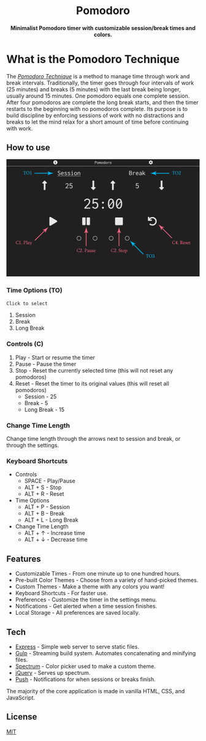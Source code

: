 <h1 align="center">Pomodoro</h1>

<h4 align="center">Minimalist Pomodoro timer with customizable session/break times and colors.</h4>

# What is the Pomodoro Technique

The [*Pomodoro Technique*](https://en.wikipedia.org/wiki/Pomodoro_Technique) is a method to manage time through work and break intervals. Traditionally, the timer goes through four intervals of work (25 minutes) and breaks (5 minutes) with the last break being longer, usually around 15 minutes. One pomodoro equals one complete session. After four pomodoros are complete the long break starts, and then the timer restarts to the beginning with no pomodoros complete. Its purpose is to build discipline by enforcing sessions of work with no distractions and breaks to let the mind relax for a short amount of time before continuing with work.

## How to use

![Pomodoro Guide](docs/pomodoro-guide.png)

### Time Options (TO)

    Click to select
  
1. Session
2. Break
3. Long Break

### Controls (C)

1. Play - Start or resume the timer
2. Pause - Pause the timer
3. Stop - Reset the currently selected time (this will not reset any pomodoros)
4. Reset - Reset the timer to its original values (this will reset all pomodoros)
    * Session - 25
    * Break - 5
    * Long Break - 15

### Change Time Length

Change time length through the arrows next to session and break, or through the settings.

### Keyboard Shortcuts

* Controls
  * SPACE - Play/Pause
  * ALT + S - Stop
  * ALT + R - Reset
* Time Options
  * ALT + P - Session
  * ALT + B - Break
  * ALT + L - Long Break
* Change Time Length
  * ALT + ↑ - Increase time
  * ALT + ↓ - Decrease time

## Features

* Customizable Times - From one minute up to one hundred hours.
* Pre-built Color Themes - Choose from a variety of hand-picked themes.
* Custom Themes - Make a theme with any colors you want!
* Keyboard Shortcuts - For faster use.
* Preferences - Customize the timer in the settings menu.
* Notifications - Get alerted when a time session finishes.
* Local Storage - All preferences are saved locally.

## Tech

* [Express](https://expressjs.com/) - Simple web server to serve static files.
* [Gulp](https://gulpjs.com/) - Streaming build system. Automates concatenating and minifying files.
* [Spectrum](https://bgrins.github.io/spectrum/) - Color picker used to make a custom theme.
* [jQuery](https://jquery.com/) - Serves up spectrum.
* [Push](https://pushjs.org/) - Notifications for when sessions or breaks finish.

The majority of the core application is made in vanilla HTML, CSS, and JavaScript.

## License

[MIT](LICENSE)
